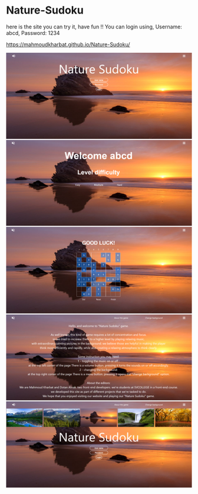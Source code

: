 # Nature-Sudoku

here is the site you can try it, have fun !!
You can login using, Username: abcd, Password: 1234

https://mahmoudkharbat.github.io/Nature-Sudoku/

<img src = 'Illustration_Images/page1.png' />
<img src = 'Illustration_Images/page2.png' />
<img src = 'Illustration_Images/page3.png' />
<img src = 'Illustration_Images/page4.png' />
<img src = 'Illustration_Images/page5.png' />
